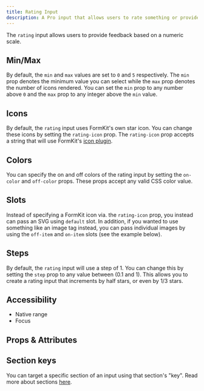 ```yaml
---
title: Rating Input
description: A Pro input that allows users to rate something or provide feedback along any desired scale.
---
```


<InputPageHero title="Rating"></InputPageHero>

<!-- Installation  -->

The `rating` input allows users to provide feedback based on a numeric scale.

<!-- Base Example -->

## Min/Max

By default, the `min` and `max` values are set to `0` and `5` respectively. The `min` prop denotes the minimum value you can select while the `max` prop denotes the number of icons rendered. You can set the `min` prop to any number above `0` and the `max` prop to any integer above the `min` value.

## Icons

By default, the `rating` input uses FormKit's own star icon. You can change these icons by setting the `rating-icon` prop. The `rating-icon` prop accepts a string that will use FormKit's [icon plugin](/plugins/icons).

<!-- Use different icon Example -->

## Colors

You can specify the on and off colors of the rating input by setting the `on-color` and `off-color` props. These props accept any valid CSS color value.

<!-- Show base example using different on and off colors. -->

## Slots

Instead of specifying a FormKit icon via. the `rating-icon` prop, you instead can pass an SVG using `default` slot. In addition, if you wanted to use something like an image tag instead, you can pass individual images by using the `off-item` and `on-item` slots (see the example below).

<!-- Example using slots. -->

## Steps

By default, the `rating` input will use a step of 1. You can change this by setting the `step` prop to any value between (0.1 and 1). This allows you to create a rating input that increments by half stars, or even by 1/3 stars.

<!-- Example using steps (stars by 0.5) -->

## Accessibility

- Native range
- Focus

## Props & Attributes

<reference-table input="rating" :data="[
{prop: 'min', type: 'Number', default: '0', description: 'The minimum number of icons that can be selected.'},
{prop: 'max', type: 'Number', default: '5', description: 'The maximum number of icons that are rendered.'},
{prop: 'step', type: 'Number', default: '1', description: 'The step or increment that should be applied to the `rating` icons. Accepted values are between `0.1` and `1`'},
{prop: 'hover-highlight', type: 'Boolean', default: 'true', description: 'Determines whether to show the onColor applied when the `rating` input is hovered over.'},
{prop: 'off-color', type: 'String', default: 'undefined', description: 'Sets the color to be applied on the given icons when they have not been selected.'},
{prop: 'on-color', type: 'String', default: 'undefined', description: 'Sets the color to be applied on the given icons when they have been selected.'}]">
</reference-table>

## Section keys

You can target a specific section of an input using that section's "key". Read more about sections [here](/essentials/inputs#sections).

<div>
  <formkit-input-diagram />
</div>

<reference-table type="sectionKeys" primary="section-key" :without="[]">
</reference-table>
